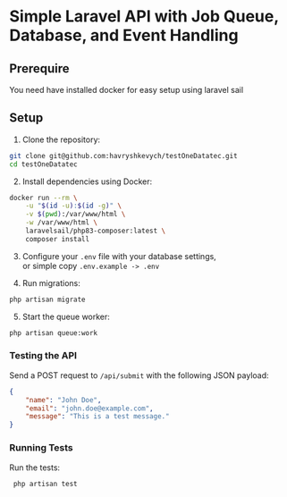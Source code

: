 # Simple Laravel API with Job Queue, Database, and Event Handling

## Prerequire

You need have installed docker for easy setup using laravel sail

## Setup

1. Clone the repository:

```bash
git clone git@github.com:havryshkevych/testOneDatatec.git
cd testOneDatatec
```

2. Install dependencies using Docker:

```bash
docker run --rm \
    -u "$(id -u):$(id -g)" \
    -v $(pwd):/var/www/html \
    -w /var/www/html \
    laravelsail/php83-composer:latest \
    composer install
```

3. Configure your `.env` file with your database settings,  
   or simple copy `.env.example -> .env`


4. Run migrations:

```bash
php artisan migrate
```

5. Start the queue worker:

```bash
php artisan queue:work
```

### Testing the API

Send a POST request to `/api/submit` with the following JSON payload:

```json
{
    "name": "John Doe",
    "email": "john.doe@example.com",
    "message": "This is a test message."
}
```

### Running Tests

Run the tests:

```bash
 php artisan test
 ```
